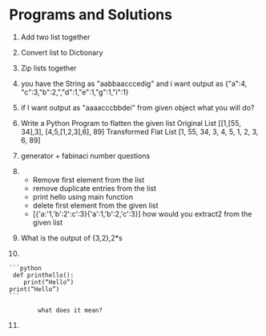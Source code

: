 # Programs and Solutions

1. Add two list together

2. Convert list to Dictionary

3. Zip lists together

4. you have the String as "aabbaacccedig" and i want output as {"a":4, "c":3,"b":2,","d":1,"e":1,"g":1,"i":1}

5. if I want output as "aaaacccbbdei" from given object what you will do?

6. Write a Python Program to flatten the given list
   Original List [[1,[55, 34],3], [4,5,[1,2,3],6], 89]
   Transformed Flat List [1, 55, 34, 3, 4, 5, 1, 2, 3, 6, 89]

7. generator + fabinaci number questions 

8. - Remove first element from the list
   - remove duplicate entries from the list
   - print hello using main function
   - delete first element from the given list
   - [{'a:'1,'b':2':c':3}{'a':1,'b':2,'c':3}] how would you extract2  from the given list

9. What is the output of {3,2},2*s

10. 

    ```python
     def printhello():
    	print(“Hello”)
    print(“Hello”)
    ```

    ​        what does it mean?

11. 



